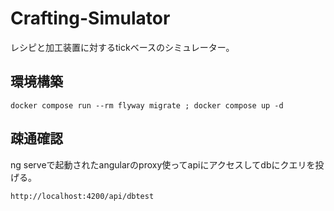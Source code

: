 # Crafting-Simulator

レシピと加工装置に対するtickベースのシミュレーター。

## 環境構築

```shell
docker compose run --rm flyway migrate ; docker compose up -d
```

## 疎通確認

ng serveで起動されたangularのproxy使ってapiにアクセスしてdbにクエリを投げる。

```shell
http://localhost:4200/api/dbtest
```